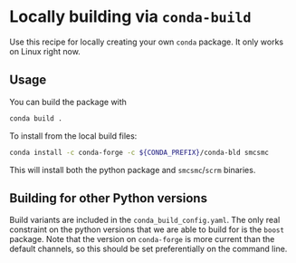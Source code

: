 # Locally building via `conda-build`

Use this recipe for locally creating your own `conda` package. It only works on Linux right now.

## Usage

You can build the package with 

```sh
conda build .
```

To install from the local build files:

```sh
conda install -c conda-forge -c ${CONDA_PREFIX}/conda-bld smcsmc
```

This will install both the python package and `smcsmc`/`scrm` binaries. 

## Building for other Python versions

Build variants are included in the `conda_build_config.yaml`. The only real constraint on the python versions that we are able to build for is the `boost` package. Note that the version on `conda-forge` is more current than the default channels, so this should be set preferentially on the command line.
